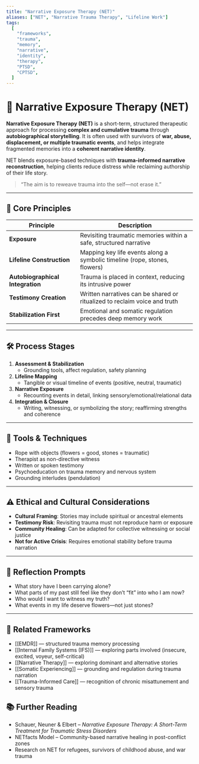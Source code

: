 ```yaml
---
title: "Narrative Exposure Therapy (NET)"
aliases: ["NET", "Narrative Trauma Therapy", "Lifeline Work"]
tags:
  [
    "frameworks",
    "trauma",
    "memory",
    "narrative",
    "identity",
    "therapy",
    "PTSD",
    "CPTSD",
  ]
---
```


<!-- @format -->

# 🧵 Narrative Exposure Therapy (NET)

**Narrative Exposure Therapy (NET)** is a short-term, structured therapeutic approach for processing **complex and cumulative trauma** through **autobiographical storytelling**. It is often used with survivors of **war, abuse, displacement, or multiple traumatic events**, and helps integrate fragmented memories into a **coherent narrative identity**.

NET blends exposure-based techniques with **trauma-informed narrative reconstruction**, helping clients reduce distress while reclaiming authorship of their life story.

> “The aim is to reweave trauma into the self—not erase it.”

---

## 🧠 Core Principles

| Principle                        | Description                                                               |
| -------------------------------- | ------------------------------------------------------------------------- |
| **Exposure**                     | Revisiting traumatic memories within a safe, structured narrative         |
| **Lifeline Construction**        | Mapping key life events along a symbolic timeline (rope, stones, flowers) |
| **Autobiographical Integration** | Trauma is placed in context, reducing its intrusive power                 |
| **Testimony Creation**           | Written narratives can be shared or ritualized to reclaim voice and truth |
| **Stabilization First**          | Emotional and somatic regulation precedes deep memory work                |

---

## 🛠 Process Stages

1. **Assessment & Stabilization**
   - Grounding tools, affect regulation, safety planning
2. **Lifeline Mapping**
   - Tangible or visual timeline of events (positive, neutral, traumatic)
3. **Narrative Exposure**
   - Recounting events in detail, linking sensory/emotional/relational data
4. **Integration & Closure**
   - Writing, witnessing, or symbolizing the story; reaffirming strengths and coherence

---

## 🧰 Tools & Techniques

- Rope with objects (flowers = good, stones = traumatic)
- Therapist as non-directive witness
- Written or spoken testimony
- Psychoeducation on trauma memory and nervous system
- Grounding interludes (pendulation)

---

## ⚠️ Ethical and Cultural Considerations

- **Cultural Framing**: Stories may include spiritual or ancestral elements
- **Testimony Risk**: Revisiting trauma must not reproduce harm or exposure
- **Community Healing**: Can be adapted for collective witnessing or social justice
- **Not for Active Crisis**: Requires emotional stability before trauma narration

---

## 💬 Reflection Prompts

- What story have I been carrying alone?
- What parts of my past still feel like they don’t “fit” into who I am now?
- Who would I want to witness my truth?
- What events in my life deserve flowers—not just stones?

---

## 🔗 Related Frameworks

- [[EMDR]] — structured trauma memory processing
- [[Internal Family Systems (IFS)]] — exploring parts involved (insecure, excited, voyeur, self-critical)
- [[Narrative Therapy]] — exploring dominant and alternative stories
- [[Somatic Experiencing]] — grounding and regulation during trauma narration
- [[Trauma-Informed Care]] — recognition of chronic misattunement and sensory trauma

## 📚 Further Reading

- Schauer, Neuner & Elbert – _Narrative Exposure Therapy: A Short-Term Treatment for Traumatic Stress Disorders_
- NETfacts Model – Community-based narrative healing in post-conflict zones
- Research on NET for refugees, survivors of childhood abuse, and war trauma
